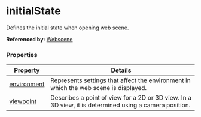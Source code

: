 # initialState

Defines the initial state when opening web scene.

**Referenced by:** [Webscene](webscene.md)

### Properties

| Property | Details
| --- | ---
| [environment](environment.md) | Represents settings that affect the environment in which the web scene is displayed.
| [viewpoint](viewpoint.md) | Describes a point of view for a 2D or 3D view. In a 3D view, it is determined using a camera position.



